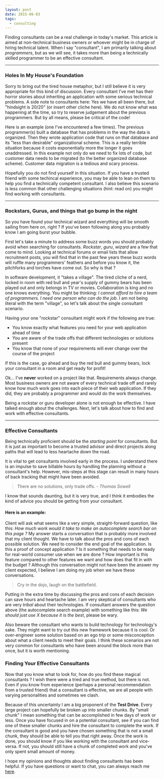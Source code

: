 ```yaml
---
layout: post
date: 2015-06-03
tags:
  - consulting
---
```


Finding consultants can be a real challenge in today's market.  This article is aimed at non-technical business owners or whoever might be in charge of hiring technical talent.  When I say "consultant", I am primarily talking about *programmers*, but as we will see, it takes more than being a technically skilled programmer to be an effective consultant.

<hr>

### Holes In My House's Foundation

Sorry to bring out the tired house metaphor, but I still believe it is very appropriate for this kind of discussion.  Every consultant I've met has their horror stories about inheriting an application with some serious technical problems.  A side note to consultants here:  Yes we have all been there, but "hindsight is 20/20" (or insert other cliche here).  We do not know what was happening at the time, so try to reserve judgement about the previous programmers.  But by all means, please be critical of the code!  

Here is an example (one I've encountered a few times).  The previous programmer(s) built a database that has problems in the way the data is organized.  Then they wrote application code that runs on that database and its "less than desirable" organizational scheme.  This is a really terrible situation because it costs exponentially more the longer it goes unaddressed. In this example not only do we need to fix lots of code, but customer data needs to be migrated (to the better organized database scheme). Customer data migration is a tedious and scary process.

Hopefully you do not find yourself in this situation.  If you have a trusted friend with some techincal experience, you may be able to lean on them to help you find a technically competent consultant.  I also believe this scenario is less common that other challenging situations (hint: read on) you might find working with consultants.

<hr>

### Rockstars, Gurus, and things that go bump in the night

So you have found your technical wizard and everything will be smooth sailing from here on, right ?  If you've been following along you probably know I am going burst your bubble.

First let's take a minute to address some buzz words you should probably avoid when searching for consultants.  *Rockstar*, *guru*, *wizard* are a few that come to mind.  Looking at technical forums or email lists that allow recruitment posts, you will find that in the past few years these buzz words will ruffle many programmers' feathers and before you know it, the pitchforks and torches have come out.  So why is that ?

In software development, it "takes a village".  The tired cliche of a nerd, locked in room with red bull and year's supply of gummy bears has been played out and only belongs in TV or movies.  Collaboration is king and no one knows everything.  You might be thinking: *I cannot afford to hire a team of programmers.  I need one person who can do the job*.  I am not being literal with the term "village", so let's talk about the single consultant scenario.

Having your one "rockstar" consultant might work if the following are true:  

  - You know exactly what features you need for your web application ahead of time  
  - You are aware of the trade offs that different technologies or solutions present
  - You know that none of your requirements will ever change over the course of the project

If this is the case, go ahead and buy the red bull and gummy bears, lock your consultant in a room and get ready for profit!

Ok... I've **never** worked on a project like that.  Requirements always change.  Most business owners are not aware of every technical trade off and rarely know how much work goes into each piece of their web application.  If they did, they are probably a programmer and would do the work themselves.  

Being a rockstar or guru developer alone is not enough be effective.  I have talked enough about the challenges.  Next, let's talk about how to find and work with effective consultants.

<hr>

### Effective Consultants

Being technically proficient should be the *starting point* for consultants.  But it is just as important to become a trusted advisor and direct projects along paths that will lead to less heartache down the road.  

It is vital to get consultants involved early in the process.  I understand there is an impulse to save billable hours by handling the planning without a consultant's help.  However, mis-steps at this stage can result in many hours of back tracking that might have been avoided.  

> There are no solutions, only trade offs. - <cite>Thomas Sowell</cite>  

I know that sounds daunting, but it is very true, and I think it embodies the kind of advice you should be getting from your consultant.

#### Here is an example:

Client will ask what seems like a very simple, straight-forward question, like this: *How much work would it take to make an autocomplete search bar on this page ?*  My answer starts a conversation that is probably more involved that my client thought.  We have to talk about the pros and cons of each possible solution.  We need to consider the end goal of the application.  Is this a proof of concept application ?  Is it something that needs to be ready for real-world consumer use when we are done ?  How important is this feature compared to other features we want and how does that fit in with the budget ?  Although this conversation might not have been the answer my client expected, I believe I am doing my job when we have these conversations.

> Cry in the dojo, laugh on the battlefield.

Putting in the extra time by discussing the pros and cons of each decision can save hours and heartache later.  I am very skeptical of consultants who are very *tribal* about their technologies.  If consultant answers the question above (the autocomplete search example) with something like this: *We should just use X because it is the best*, please be wary.  

Also beware the consultant who wants to build technology for technology's sake.  They might want to try out this new framework because it is cool.  Or over-engineer some solution based on an ego trip or some misconception about what a client needs to meet their goals.  I think these scenarios are not very common for consultants who have been around the block more than once, but it is worth mentioning.  

### Finding Your Effective Consultants

Now that you know what to look for, how do you find these magical consultants ?  I wish there were a tried and true method, but there is not.  Even if you know from experience (perhaps a personal recommendation from a trusted friend) that a consultant is effective, we are all people with varying personalities and sometimes we clash.

Because of this uncertainty I am a big proponent of the **Test Drive**.  Every large project can hopefully be broken up into smaller chunks.  By "small chunk" I mean something that can be accomplished in few days of work or less.  Once you have focused in on a potential consultant, see if you can find one of these smaller chunks and hire the consultant to complete the work.  If the consultant is good and you have chosen something that is *not* a small chunk, they should be able to tell you that right away.  Once the work is done, you should know if you like working with the consultant and vice-versa.  If not, you should still have a chunk of completed work and you've only spent small amount of money.

I hope my opinions and thoughts about finding consultants has been helpful.  If you have questions or want to chat, you can always reach me [here](/#section5).
